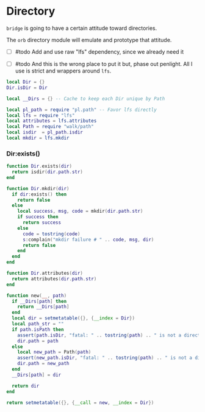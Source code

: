 # Directory


``bridge`` is going to have a certain attitude toward directories.


The ``orb`` directory module will emulate and prototype that attitude.


- [ ] #todo  Add and use raw "lfs" dependency, since we already need it


- [ ] #todo  And this is the wrong place to put it but, phase out penlight.
             All I use is strict and wrappers around ``lfs``.

```lua
local Dir = {}
Dir.isDir = Dir

local __Dirs = {} -- Cache to keep each Dir unique by Path
```
```lua
local pl_path = require "pl.path" -- Favor lfs directly
local lfs = require "lfs"
local attributes = lfs.attributes
local Path = require "walk/path"
local isdir  = pl_path.isdir
local mkdir = lfs.mkdir
```
### Dir:exists()

```lua
function Dir.exists(dir)
  return isdir(dir.path.str)
end
```
```lua
function Dir.mkdir(dir)
  if dir:exists() then
    return false
  else
    local success, msg, code = mkdir(dir.path.str)
    if success then
      return success
    else
      code = tostring(code)
      s:complain("mkdir failure # " .. code, msg, dir)
      return false
    end
  end
end
```
```lua
function Dir.attributes(dir)
  return attributes(dir.path.str)
end
```
```lua
function new(__, path)
  if __Dirs[path] then
    return __Dirs[path]
  end
  local dir = setmetatable({}, {__index = Dir})
  local path_str = ""
  if path.isPath then
    assert(path.isDir, "fatal: " .. tostring(path) .. " is not a directory")
    dir.path = path
  else
    local new_path = Path(path)
    assert(new_path.isDir, "fatal: " .. tostring(path) .. " is not a directory")
    dir.path = new_path
  end
  __Dirs[path] = dir

  return dir
end
```
```lua
return setmetatable({}, {__call = new, __index = Dir})
```
